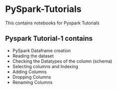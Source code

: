 # PySpark-Tutorials
This contains notebooks for Pyspark Tutorials

## Pyspark Tutorial-1 contains
* PySpark Dataframe creation
* Reading the dataset
* Checking the Datatypes of the column (schema)
* Selecting columns and Indexing
* Adding Columns
* Dropping Columns
* Renaming Columns

